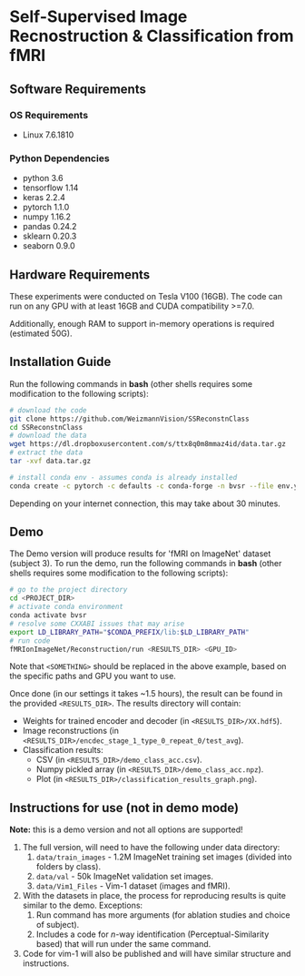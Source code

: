 # Self-Supervised Image Recnostruction & Classification from fMRI 

## Software Requirements
### OS Requirements
* Linux 7.6.1810

### Python Dependencies
* python 3.6
* tensorflow 1.14
* keras 2.2.4
* pytorch 1.1.0
* numpy 1.16.2
* pandas 0.24.2
* sklearn 0.20.3
* seaborn 0.9.0

## Hardware Requirements
These experiments were conducted on Tesla V100 (16GB). The code can run on any GPU with at least 16GB and CUDA
compatibility >=7.0.

Additionally, enough RAM to support in-memory operations is required (estimated 50G).

## Installation Guide
Run the following commands in **bash** (other shells requires some modification to the following scripts):
```bash
# download the code
git clone https://github.com/WeizmannVision/SSReconstnClass
cd SSReconstnClass
# download the data
wget https://dl.dropboxusercontent.com/s/ttx8q0m8mmaz4id/data.tar.gz
# extract the data
tar -xvf data.tar.gz

# install conda env - assumes conda is already installed
conda create -c pytorch -c defaults -c conda-forge -n bvsr --file env.yml
```
Depending on your internet connection, this may take about 30 minutes.

## Demo
The Demo version will produce results for 'fMRI on ImageNet' dataset (subject 3). To run the demo, run the following commands in **bash** (other shells requires some modification to the following scripts):
```bash
# go to the project directory
cd <PROJECT_DIR>
# activate conda environment
conda activate bvsr
# resolve some CXXABI issues that may arise
export LD_LIBRARY_PATH="$CONDA_PREFIX/lib:$LD_LIBRARY_PATH"
# run code
fMRIonImageNet/Reconstruction/run <RESULTS_DIR> <GPU_ID>
```
Note that `<SOMETHING>` should be replaced in the above example, based on the specific paths and GPU you want to use.

Once done (in our settings it takes ~1.5 hours), the result can be found in the provided `<RESULTS_DIR>`.
The results directory will contain:
* Weights for trained encoder and decoder (in `<RESULTS_DIR>/XX.hdf5`).
* Image reconstructions (in `<RESULTS_DIR>/encdec_stage_1_type_0_repeat_0/test_avg`).
* Classification results:
    - CSV (in `<RESULTS_DIR>/demo_class_acc.csv`).
    - Numpy pickled array (in `<RESULTS_DIR>/demo_class_acc.npz`).
    - Plot (in `<RESULTS_DIR>/classification_results_graph.png`).

## Instructions for use (not in demo mode)
**Note:** this is a demo version and not all options are supported!

1. The full version, will need to have the following under data directory:
    1. `data/train_images` - 1.2M ImageNet training set images (divided into folders by class).
    2. `data/val` - 50k ImageNet validation set images.
    3. `data/Vim1_Files` - Vim-1 dataset (images and fMRI).
2. With the datasets in place, the process for reproducing results is quite similar to the demo. Exceptions:
    1. Run command has more arguments (for ablation studies and choice of subject).
    2. Includes a code for _n_-way identification (Perceptual-Similarity based) that will run under the same command.
3. Code for vim-1 will also be published and will have similar structure and instructions.
